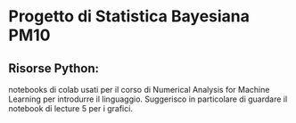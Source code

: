 # Progetto di Statistica Bayesiana PM10


## Risorse Python:
notebooks di colab usati per il corso di Numerical Analysis for Machine Learning per introdurre il linguaggio.
Suggerisco in particolare di guardare il notebook di lecture 5 per i grafici.

